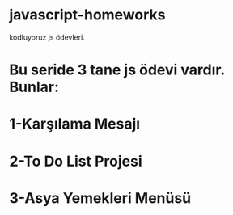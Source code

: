 # javascript-homeworks
kodluyoruz js ödevleri.
# Bu seride 3 tane js ödevi vardır. Bunlar:
# 1-Karşılama Mesajı
# 2-To Do List Projesi
# 3-Asya Yemekleri Menüsü